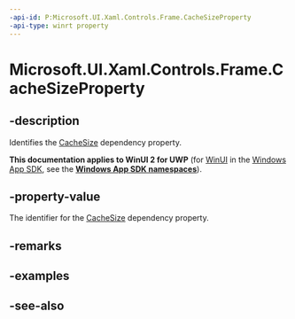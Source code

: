 ```yaml
---
-api-id: P:Microsoft.UI.Xaml.Controls.Frame.CacheSizeProperty
-api-type: winrt property
---
```


<!-- Property syntax
public Windows.UI.Xaml.DependencyProperty CacheSizeProperty { get; }
-->

# Microsoft.UI.Xaml.Controls.Frame.CacheSizeProperty

## -description
Identifies the [CacheSize](frame_cachesize.md) dependency property.

**This documentation applies to WinUI 2 for UWP** (for [WinUI](/windows/apps/winui/winui3/) in the [Windows App SDK](/windows/apps/windows-app-sdk/), see the **[Windows App SDK namespaces](/windows/windows-app-sdk/api/winrt/)**).

## -property-value
The identifier for the [CacheSize](frame_cachesize.md) dependency property.

## -remarks

## -examples

## -see-also
